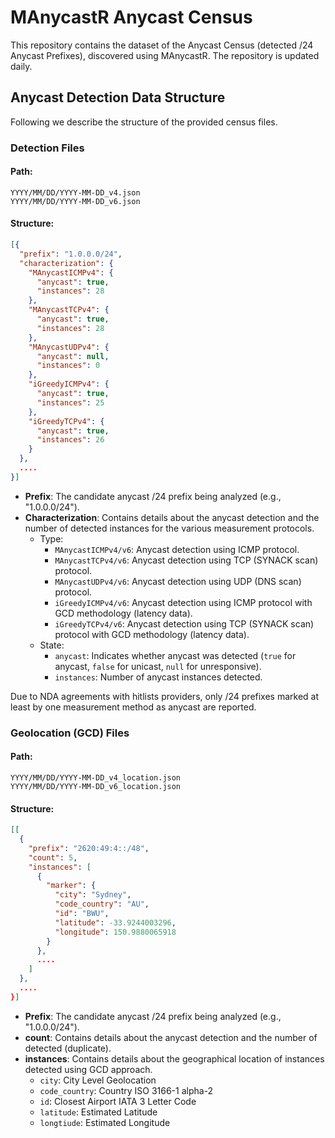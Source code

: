 # MAnycastR Anycast Census

This repository contains the dataset of the Anycast Census (detected /24 Anycast Prefixes), discovered using MAnycastR.
The repository is updated daily.

## Anycast Detection Data Structure

Following we describe the structure of the provided census files.

### Detection Files
#### Path:
```
YYYY/MM/DD/YYYY-MM-DD_v4.json
YYYY/MM/DD/YYYY-MM-DD_v6.json
```
#### Structure:
```json
[{
  "prefix": "1.0.0.0/24",
  "characterization": {
    "MAnycastICMPv4": {
      "anycast": true,
      "instances": 28
    },
    "MAnycastTCPv4": {
      "anycast": true,
      "instances": 28
    },
    "MAnycastUDPv4": {
      "anycast": null,
      "instances": 0
    },
    "iGreedyICMPv4": {
      "anycast": true,
      "instances": 25
    },
    "iGreedyTCPv4": {
      "anycast": true,
      "instances": 26
    }
  },
  ....
}]
```

- **Prefix**: The candidate anycast /24 prefix being analyzed (e.g., "1.0.0.0/24").
- **Characterization**: Contains details about the anycast detection and  the number of detected instances for the various measurement protocols.
	- Type:
	  - `MAnycastICMPv4/v6`: Anycast detection using ICMP protocol.
	  - `MAnycastTCPv4/v6`: Anycast detection using TCP (SYNACK scan) protocol.
	  - `MAnycastUDPv4/v6`: Anycast detection using UDP (DNS scan) protocol.
	  - `iGreedyICMPv4/v6`: Anycast detection using ICMP protocol with GCD methodology (latency data).
	  - `iGreedyTCPv4/v6`: Anycast detection using TCP (SYNACK scan) protocol with GCD methodology (latency data).
	- State: 
	    - `anycast`: Indicates whether anycast was detected (`true` for anycast, `false` for unicast, `null` for unresponsive).
	    - `instances`: Number of anycast instances detected.

Due to NDA agreements with hitlists providers, only /24 prefixes marked at least by one measurement method as anycast are reported.

### Geolocation (GCD) Files
#### Path:
```
YYYY/MM/DD/YYYY-MM-DD_v4_location.json
YYYY/MM/DD/YYYY-MM-DD_v6_location.json
```
#### Structure:
```json
[[
  {
    "prefix": "2620:49:4::/48",
    "count": 5,
    "instances": [
      {
        "marker": {
          "city": "Sydney",
          "code_country": "AU",
          "id": "BWU",
          "latitude": -33.9244003296,
          "longitude": 150.9880065918
        }
      },
      ....
    ]
  },
  ....
}]
```

- **Prefix**: The candidate anycast /24 prefix being analyzed (e.g., "1.0.0.0/24").
- **count**: Contains details about the anycast detection and  the number of detected (duplicate).
- **instances**: Contains details about the geographical location of instances detected using GCD approach.
	-	`city`: City Level Geolocation
	-	`code_country`: Country ISO 3166-1 alpha-2
	-	`id`: Closest Airport IATA 3 Letter Code 
	-	`latitude`: Estimated Latitude
	-	`longtiude`: Estimated Longitude
